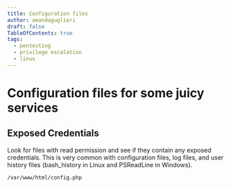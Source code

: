 ```yaml
---
title: Configuration files
author: amandaguglieri
draft: false
TableOfContents: true
tags:
  - pentesting
  - privilege escalation
  - linux
---
```


# Configuration files for some juicy services

## Exposed Credentials

Look for files with read permission and see if they contain any exposed credentials. This is very common with configuration files, log files, and user history files (bash_history in Linux and PSReadLine in Windows). 

```shell-session
/var/www/html/config.php
```